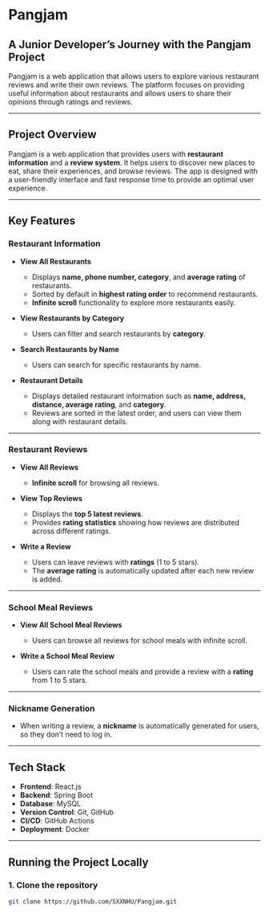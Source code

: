 # Pangjam  
## A Junior Developer’s Journey with the Pangjam Project

Pangjam is a web application that allows users to explore various restaurant reviews and write their own reviews. The platform focuses on providing useful information about restaurants and allows users to share their opinions through ratings and reviews.

---

## Project Overview

Pangjam is a web application that provides users with **restaurant information** and a **review system**. It helps users to discover new places to eat, share their experiences, and browse reviews. The app is designed with a user-friendly interface and fast response time to provide an optimal user experience.

---

## Key Features

### **Restaurant Information**

- **View All Restaurants**
  - Displays **name, phone number, category**, and **average rating** of restaurants.
  - Sorted by default in **highest rating order** to recommend restaurants.
  - **Infinite scroll** functionality to explore more restaurants easily.

- **View Restaurants by Category**
  - Users can filter and search restaurants by **category**.

- **Search Restaurants by Name**
  - Users can search for specific restaurants by name.

- **Restaurant Details**
  - Displays detailed restaurant information such as **name, address, distance, average rating**, and **category**.
  - Reviews are sorted in the latest order, and users can view them along with restaurant details.

---

### **Restaurant Reviews**

- **View All Reviews**
  - **Infinite scroll** for browsing all reviews.

- **View Top Reviews**
  - Displays the **top 5 latest reviews**.
  - Provides **rating statistics** showing how reviews are distributed across different ratings.

- **Write a Review**
  - Users can leave reviews with **ratings** (1 to 5 stars).
  - The **average rating** is automatically updated after each new review is added.

---

### **School Meal Reviews**

- **View All School Meal Reviews**
  - Users can browse all reviews for school meals with infinite scroll.

- **Write a School Meal Review**
  - Users can rate the school meals and provide a review with a **rating** from 1 to 5 stars.

---

### **Nickname Generation**

- When writing a review, a **nickname** is automatically generated for users, so they don’t need to log in.

---

## Tech Stack

- **Frontend**: React.js  
- **Backend**: Spring Boot  
- **Database**: MySQL  
- **Version Control**: Git, GitHub  
- **CI/CD**: GitHub Actions  
- **Deployment**: Docker

---

## Running the Project Locally

### 1. Clone the repository
```bash
git clone https://github.com/SXXNHU/Pangjam.git
